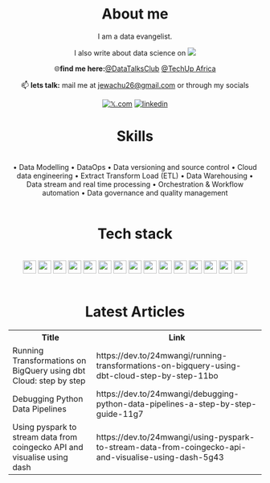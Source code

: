 

<div align="center">
  
# About me
I am a data evangelist.

I also write about data science on [![](https://img.shields.io/badge/dev.to-0A0A0A?&logo=devdotto&logoColor=white)](https://dev.to/24mwangi)

🌐**find me here:**[@DataTalksClub](https://twitter.com/DataTalksClub?t=OAFbF2AkdVQOR0mNz_aeXw&s=09) [@TechUp Africa](https://www.techupafrica.org/tamp)


📫 **lets talk:** mail me at jewachu26@gmail.com or through my socials

[![𝕏.com](https://img.shields.io/badge/𝕏.com-12100E?logo=𝕏.com&logoColor=blue)](https://x.com/24mwangi) [![linkedin](https://img.shields.io/badge/linkedin-12100E?logo=linkedin&logoColor=blue)](https://www.linkedin.com/in/wachukajames2023/)


<h1 align="center">Skills</h1>
<Br>
•	Data Modelling
•	DataOps
•	Data versioning and source control
•	Cloud data engineering
•	Extract Transform Load (ETL)
•	Data Warehousing
•	Data stream and real time processing
•	Orchestration & Workflow automation
•	Data governance and quality management

<Br>
<Br>
<h1>Tech stack</h1>
<Br>
<img src="https://img.shields.io/badge/Python-white?style=for-the-badge&logo=python&logoColor=black" height="26"/> <img src="https://img.shields.io/badge/SQL-white?style=for-the-badge&logo=sql&logoColor=black" height="26"/>  <img src="https://img.shields.io/badge/spark-white?style=for-the-badge&logo=apache-spark&logoColor=black" height="26"/> <img src="https://img.shields.io/badge/mongodb-white?style=for-the-badge&logo=mongodb&logoColor=black" height="26"/>
<img src="https://img.shields.io/badge/tableau-white?style=for-the-badge&logo=tableau&logoColor=black" height="26"/> <img src="https://img.shields.io/badge/postgres-white.svg?&style=for-the-badge&logo=postgresql&logoColor=black" height="26"/>
<img src="https://img.shields.io/badge/airflow-white.svg?&style=for-the-badge&logo=apacheairflow&logoColor=black" height="26"/> <img src="https://img.shields.io/badge/DBT-white?style=for-the-badge&logo=dbt&logoColor=black" height="26"/> 
<img src="https://img.shields.io/badge/docker-white?style=for-the-badge&logo=docker&logoColor=black" height="26"/> <img src="https://img.shields.io/badge/kafka-white?style=for-the-badge&logo=apache-kafka&logoColor=black" height="26"/>
<img src="https://img.shields.io/badge/gcp-white?style=for-the-badge&logo=google-cloud&logoColor=black" height="26"/> <img src="https://img.shields.io/badge/terraform-white?style=for-the-badge&logo=terraform&logoColor=black" height="26"/> <img src="https://img.shields.io/badge/powerbi-white?style=for-the-badge&logo=powerbi&logoColor=black" height="26"/>
<img src="https://img.shields.io/badge/Talend-white?style=for-the-badge&logo=talend&logoColor=black" height="26"/> 
<img src="https://img.shields.io/badge/prefect-white?style=for-the-badge&logo=prefect&logoColor=black" height="26"/> 
<Br>
<Br>
<h1>Latest Articles</h1>
<table>
  <tr><th>Title</th><th>Link</th></tr>
  <!-- DEVTO:START --><tr><td>Running Transformations on BigQuery using dbt Cloud: step by step</td><td>https://dev.to/24mwangi/running-transformations-on-bigquery-using-dbt-cloud-step-by-step-11bo</td></tr><tr><td>Debugging Python Data Pipelines</td><td>https://dev.to/24mwangi/debugging-python-data-pipelines-a-step-by-step-guide-11g7</td></tr><tr><td>Using pyspark to stream data from coingecko API and visualise using dash</td><td>https://dev.to/24mwangi/using-pyspark-to-stream-data-from-coingecko-api-and-visualise-using-dash-5g43</td></tr><!-- DEVTO:END -->
</table>
<br>
<!--
![Snake animation](https://github.com/James-Wachuka/James-Wachuka/blob/output/github-contribution-grid-snake.svg)
-->
<!--
<h2 align="center"><u>My Github Stats</u></h2>
<p align="center">
-->
<!--
<img align="center" src="https://github-readme-stats.vercel.app/api/top-langs/?username=James-Wachuka&exclude_repo=dta_warehouse_example,speeddating_R,shell_,R_examples,&layout=compact&theme=github_dark&langs_count=10">
-->
<!--
<img align="center" src="https://github-readme-stats.vercel.app/api?username=James-Wachuka&count_private=true&show_icons=trueline_height=21&theme=github_dark">	
-->
<!--
<img align="center" src="https://github-readme-streak-stats.herokuapp.com/?user=James-Wachuka&theme=holi-theme">
-->
</p>

